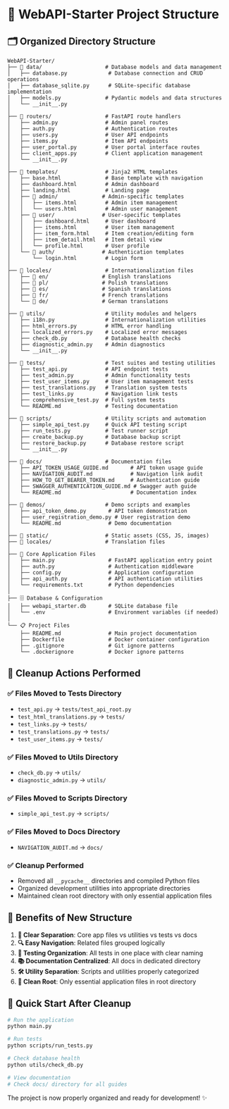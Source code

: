 # 📁 WebAPI-Starter Project Structure

## 🗂️ **Organized Directory Structure**

```
WebAPI-Starter/
├── 📁 data/                    # Database models and data management
│   ├── database.py             # Database connection and CRUD operations
│   ├── database_sqlite.py      # SQLite-specific database implementation
│   ├── models.py              # Pydantic models and data structures
│   └── __init__.py
│
├── 📁 routers/                 # FastAPI route handlers
│   ├── admin.py               # Admin panel routes
│   ├── auth.py                # Authentication routes
│   ├── users.py               # User API endpoints
│   ├── items.py               # Item API endpoints
│   ├── user_portal.py         # User portal interface routes
│   ├── client_apps.py         # Client application management
│   └── __init__.py
│
├── 📁 templates/               # Jinja2 HTML templates
│   ├── base.html              # Base template with navigation
│   ├── dashboard.html         # Admin dashboard
│   ├── landing.html           # Landing page
│   ├── 📁 admin/              # Admin-specific templates
│   │   ├── items.html         # Admin item management
│   │   └── users.html         # Admin user management
│   ├── 📁 user/               # User-specific templates
│   │   ├── dashboard.html     # User dashboard
│   │   ├── items.html         # User item management
│   │   ├── item_form.html     # Item creation/editing form
│   │   ├── item_detail.html   # Item detail view
│   │   └── profile.html       # User profile
│   └── 📁 auth/               # Authentication templates
│       └── login.html         # Login form
│
├── 📁 locales/                 # Internationalization files
│   ├── 📁 en/                 # English translations
│   ├── 📁 pl/                 # Polish translations
│   ├── 📁 es/                 # Spanish translations
│   ├── 📁 fr/                 # French translations
│   └── 📁 de/                 # German translations
│
├── 📁 utils/                   # Utility modules and helpers
│   ├── i18n.py                # Internationalization utilities
│   ├── html_errors.py         # HTML error handling
│   ├── localized_errors.py    # Localized error messages
│   ├── check_db.py            # Database health checks
│   ├── diagnostic_admin.py    # Admin diagnostics
│   └── __init__.py
│
├── 📁 tests/                   # Test suites and testing utilities
│   ├── test_api.py            # API endpoint tests
│   ├── test_admin.py          # Admin functionality tests
│   ├── test_user_items.py     # User item management tests
│   ├── test_translations.py   # Translation system tests
│   ├── test_links.py          # Navigation link tests
│   ├── comprehensive_test.py  # Full system tests
│   └── README.md              # Testing documentation
│
├── 📁 scripts/                 # Utility scripts and automation
│   ├── simple_api_test.py     # Quick API testing script
│   ├── run_tests.py           # Test runner script
│   ├── create_backup.py       # Database backup script
│   ├── restore_backup.py      # Database restore script
│   └── __init__.py
│
├── 📁 docs/                    # Documentation files
│   ├── API_TOKEN_USAGE_GUIDE.md       # API token usage guide
│   ├── NAVIGATION_AUDIT.md            # Navigation link audit
│   ├── HOW_TO_GET_BEARER_TOKEN.md     # Authentication guide
│   ├── SWAGGER_AUTHENTICATION_GUIDE.md # Swagger auth guide
│   └── README.md                      # Documentation index
│
├── 📁 demos/                   # Demo scripts and examples
│   ├── api_token_demo.py       # API token demonstration
│   ├── user_registration_demo.py # User registration demo
│   └── README.md               # Demo documentation
│
├── 📁 static/                  # Static assets (CSS, JS, images)
├── 📁 locales/                 # Translation files
│
├── 🐍 Core Application Files
│   ├── main.py                 # FastAPI application entry point
│   ├── auth.py                 # Authentication middleware
│   ├── config.py               # Application configuration
│   ├── api_auth.py             # API authentication utilities
│   └── requirements.txt        # Python dependencies
│
├── 🗄️ Database & Configuration
│   ├── webapi_starter.db       # SQLite database file
│   └── .env                    # Environment variables (if needed)
│
└── 📋 Project Files
    ├── README.md               # Main project documentation
    ├── Dockerfile              # Docker container configuration
    ├── .gitignore              # Git ignore patterns
    └── .dockerignore           # Docker ignore patterns
```

## 🧹 **Cleanup Actions Performed**

### ✅ **Files Moved to Tests Directory**
- `test_api.py` → `tests/test_api_root.py`
- `test_html_translations.py` → `tests/`
- `test_links.py` → `tests/`
- `test_translations.py` → `tests/`
- `test_user_items.py` → `tests/`

### ✅ **Files Moved to Utils Directory**
- `check_db.py` → `utils/`
- `diagnostic_admin.py` → `utils/`

### ✅ **Files Moved to Scripts Directory**
- `simple_api_test.py` → `scripts/`

### ✅ **Files Moved to Docs Directory**
- `NAVIGATION_AUDIT.md` → `docs/`

### ✅ **Cleanup Performed**
- Removed all `__pycache__` directories and compiled Python files
- Organized development utilities into appropriate directories
- Maintained clean root directory with only essential application files

## 🎯 **Benefits of New Structure**

1. **📁 Clear Separation**: Core app files vs utilities vs tests vs docs
2. **🔍 Easy Navigation**: Related files grouped logically
3. **🧪 Testing Organization**: All tests in one place with clear naming
4. **📚 Documentation Centralized**: All docs in dedicated directory
5. **🛠️ Utility Separation**: Scripts and utilities properly categorized
6. **🧹 Clean Root**: Only essential application files in root directory

## 🚀 **Quick Start After Cleanup**

```bash
# Run the application
python main.py

# Run tests
python scripts/run_tests.py

# Check database health
python utils/check_db.py

# View documentation
# Check docs/ directory for all guides
```

The project is now properly organized and ready for development! ✨
